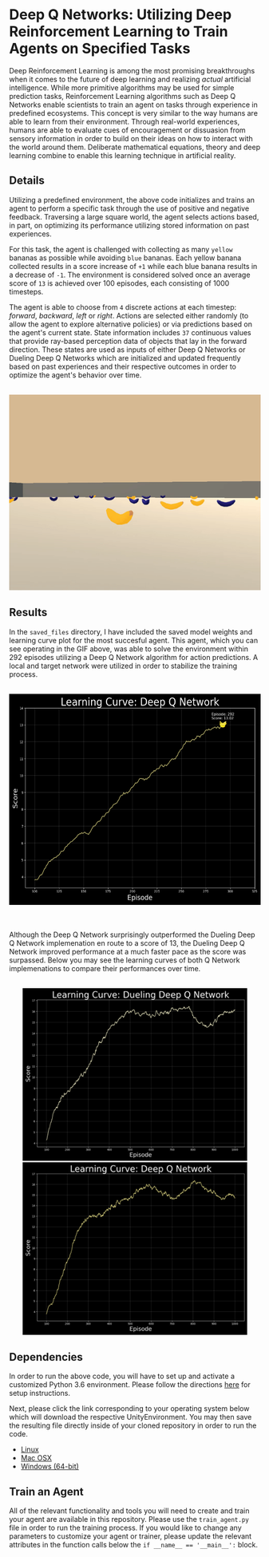# Deep Q Networks: Utilizing Deep Reinforcement Learning to Train Agents on Specified Tasks
Deep Reinforcement Learning is among the most promising breakthroughs when it comes to the future of deep learning and realizing *actual* artificial intelligence.  While more primitive algorithms may be used for simple prediction tasks, Reinforcement Learning algorithms such as Deep Q Networks enable scientists to train an agent on tasks through experience in predefined ecosystems.  This concept is very similar to the way humans are able to learn from their environment.  Through real-world experiences, humans are able to evaluate cues of encouragement or dissuasion from sensory information in order to build on their ideas on how to interact with the world around them.  Deliberate mathematical equations, theory and deep learning combine to enable this learning technique in artificial reality.

## Details
Utilizing a predefined environment, the above code initializes and trains an agent to perform a specific task through the use of positive and negative feedback.  Traversing a large square world, the agent selects actions based, in part, on optimizing its performance utilizing stored information on past experiences.

For this task, the agent is challenged with collecting as many `yellow` bananas as possible while avoiding `blue` bananas.  Each yellow banana collected results in a score increase of `+1` while each blue banana results in a decrease of `-1`.  The environment is considered solved once an average score of `13` is achieved over 100 episodes, each consisting of 1000 timesteps.

The agent is able to choose from `4` discrete actions at each timestep: *forward*, *backward*, *left* or *right*.  Actions are selected either randomly (to allow the agent to explore alternative policies) or via predictions based on the agent's current state.  State information includes `37` continuous values that provide ray-based perception data of objects that lay in the forward direction.  These states are used as inputs of either Deep Q Networks or Dueling Deep Q Networks which are initialized and updated frequently based on past experiences and their respective outcomes in order to optimize the agent's behavior over time.

<br />

<div align="center">
  <img width="550" height="392" src="saved_files/trained_agent.gif">
</div>

## Results
In the `saved_files` directory, I have included the saved model weights and learning curve plot for the most succesful agent.  This agent, which you can see operating in the GIF above, was able to solve the environment within 292 episodes utilizing a Deep Q Network algorithm for action predictions.  A local and target network were utilized in order to stabilize the training process.

<br />

<div align="center">
  <img width="550" height="423" img src="saved_files/scores_mavg_qn_292.png">
</div>

<br />
<br />

Although the Deep Q Network surprisingly outperformed the Dueling Deep Q Network implemenation en route to a score of 13, the Dueling Deep Q Network improved performance at a much faster pace as the score was surpassed.  Below you may see the learning curves of both Q Network implemenations to compare their performances over time.

<br />

<div align="center">
  <img width="450" height="346" img src="saved_files/scores_mavg_dqn_1000.png">
  <img width="450" height="346" img src="saved_files/scores_mavg_qn_1000.png">
</div>

## Dependencies
In order to run the above code, you will have to set up and activate a customized Python 3.6 environment.  Please follow the directions [here](https://github.com/udacity/deep-reinforcement-learning#dependencies) for setup instructions.

Next, please click the link corresponding to your operating system below which will download the respective UnityEnvironment.  You may then save the resulting file directly inside of your cloned repository in order to run the code.
* [Linux](https://s3-us-west-1.amazonaws.com/udacity-drlnd/P1/Banana/Banana_Linux.zip)
* [Mac OSX](https://s3-us-west-1.amazonaws.com/udacity-drlnd/P1/Banana/Banana.app.zip)
* [Windows (64-bit)](https://s3-us-west-1.amazonaws.com/udacity-drlnd/P1/Banana/Banana_Windows_x86_64.zip)

## Train an Agent
All of the relevant functionality and tools you will need to create and train your agent are available in this repository.  Please use the `train_agent.py` file in order to run the training process.  If you would like to change any parameters to customize your agent or trainer, please update the relevant attributes in the function calls below the `if __name__ == '__main__':` block.
